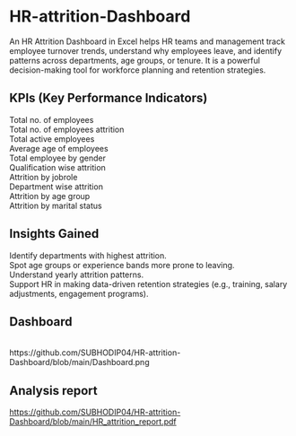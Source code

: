 # HR-attrition-Dashboard
An HR Attrition Dashboard in Excel helps HR teams and management track employee turnover trends, understand why employees leave, and identify patterns across departments, age groups, or tenure. It is a powerful decision-making tool for workforce planning and retention strategies.
## KPIs (Key Performance Indicators)
Total  no. of employees
<br>
Total  no. of employees attrition
<br>
Total active employees
<br>
Average age of employees
<br>
Total employee by gender
<br>
Qualification wise attrition
<br>
Attrition  by jobrole
<br>
Department wise attrition
<br>
Attrition by age group
<br>
Attrition by marital status
## Insights Gained
Identify departments with highest attrition.
<br>
Spot age groups or experience bands more prone to leaving.
<br>
Understand  yearly attrition patterns.
<br>
Support HR in making data-driven retention strategies (e.g., training, salary adjustments, engagement programs).
## Dashboard 
<br>
https://github.com/SUBHODIP04/HR-attrition-Dashboard/blob/main/Dashboard.png

## Analysis report
https://github.com/SUBHODIP04/HR-attrition-Dashboard/blob/main/HR_attrition_report.pdf

